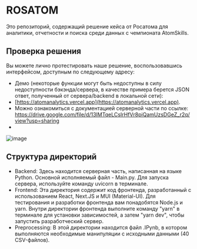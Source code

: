 # ROSATOM
Это репозиторий, содержащий решение кейса от Росатома для аналитики, отчетности и поиска среди данных с чемпионата AtomSkills.

## Проверка решения
Вы можете лично протестировать наше решение, воспользовавшись интерфейсом, доступным по следующему адресу: 
- Демо (некоторые функции могут быть недоступны в силу недоступности бэкэнда/сервера, в качестве примера берется JSON ответ, полученный от сервера/backend в локальной сети):
- [https://atomanalytics.vercel.app](https://atomanalytics.vercel.app).
- Можно ознакомиться с документацией серверной части по ссылке: https://drive.google.com/file/d/13IMTqeLCsIrHfVr8piQamUzsDGeZ_r2q/view?usp=sharing
- 
![image](https://github.com/kartashofs/rosatom/assets/41585596/e23213a4-1294-4841-adef-5070cac4b993)

## Структура директорий
- Backend: Здесь находится серверная часть, написанная на языке Python. Основной исполняемый файл - Main.py. Для запуска сервера, используйте команду uvicorn в терминале.
- Frontend: Эта директория содержит код фронтенда, разработанный с использованием React, Next.JS и MUI (Material-UI). 
  Для тестирования и разработки фронтенда вам понадобятся Node.js и yarn. Внутри директории фронтенда выполните команду "yarn" в терминале для установки зависимостей, а затем "yarn dev", чтобы запустить разработческий сервер.
- Preprocessing: В этой директории находится файл .IPynb, в котором выполняются необходимые манипуляции с исходными данными (40 CSV-файлов).

